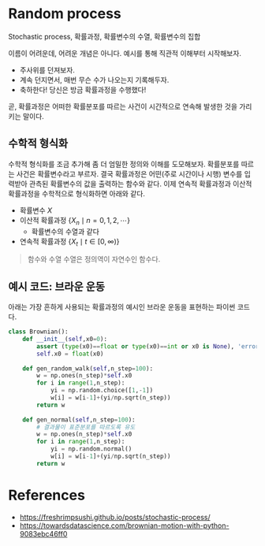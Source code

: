 # Random process
Stochastic process, 확률과정, 확률변수의 수열, 확률변수의 집합

이름이 어려운데, 어려운 개념은 아니다. 예시를 통해 직관적 이해부터 시작해보자.
- 주사위를 던져보자.
- 계속 던지면서, 매번 무슨 수가 나오는지 기록해두자.
- 축하한다! 당신은 방금 확률과정을 수행했다!

곧, 확률과정은 어떠한 확률분포를 따르는 사건이 시간적으로 연속해 발생한 것을 가리키는 말이다.


## 수학적 형식화
수학적 형식화를 조금 추가해 좀 더 엄밀한 정의와 이해를 도모해보자. 확률분포를 따르는 사건은 확률변수라고 부르자. 결국 확률과정은 어떤(주로 시간이나 시행) 변수를 입력받아 관측된 확률변수의 값을 출력하는 함수와 같다. 이제 연속적 확률과정과 이산적 확률과정을 수학적으로 형식화하면 아래와 같다.

- 확률변수 $X$
- 이산적 확률과정 $\{X_n \mid n=0,1,2, \cdots\}$
	- 확률변수의 수열과 같다
- 연속적 확률과정 $\{X_t \mid t \in[0, \infty)\}$


> 함수와 수열
> 수열은 정의역이 자연수인 함수다.


## 예시 코드: 브라운 운동
아래는 가장 흔하게 사용되는 확률과정의 예시인 브라운 운동을 표현하는 파이썬 코드다.

```Python
class Brownian():  
	def __init__(self,x0=0):  
		assert (type(x0)==float or type(x0)==int or x0 is None), 'error'
		self.x0 = float(x0)  
  
	def gen_random_walk(self,n_step=100):  
		w = np.ones(n_step)*self.x0
		for i in range(1,n_step):   
			yi = np.random.choice([1,-1])  
			w[i] = w[i-1]+(yi/np.sqrt(n_step))  
		return w  
  
	def gen_normal(self,n_step=100):  
		# 결과물이 표준분포를 따르도록 유도
		w = np.ones(n_step)*self.x0  
		for i in range(1,n_step):  
			yi = np.random.normal()  
			w[i] = w[i-1]+(yi/np.sqrt(n_step))  
		return w
```


# References
- https://freshrimpsushi.github.io/posts/stochastic-process/
- https://towardsdatascience.com/brownian-motion-with-python-9083ebc46ff0